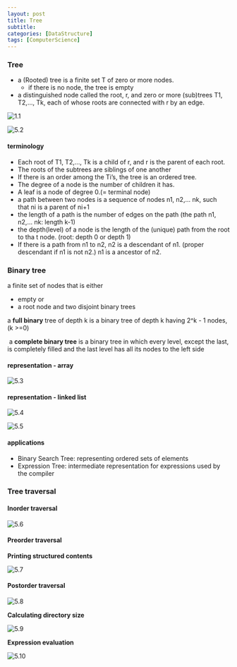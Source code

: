 ```yaml
---
layout: post
title: Tree
subtitle: 
categories: [DataStructure]
tags: [ComputerScience]
---
```


### Tree

- a (Rooted) tree is a finite set T of zero or  more nodes.
	- if there is no node, the tree is empty 
- a distinguished node called the root, r, and zero or more (sub)trees T1, T2,..., Tk, each of whose roots are connected with r by an edge.

![1.1](/assets/images/data_structure/5.1.png)

![5.2](/assets/images/data_structure/5.2.png)

#### terminology 
	
- Each root of T1, T2,..., Tk is a child of r, and r is the parent of each root. 
- The roots of the subtrees are siblings of one another
- If there is an order among the Ti’s, the tree is an ordered tree. 
- The degree of a node is the number of children it has. 
- A leaf is a node of degree 0.(= terminal node) 
- a path between two nodes is a sequence of nodes n1, n2,... nk, such that ni is a parent of ni+1
- the length of a path is the number of edges on the path (the path n1, n2,... nk: length k-1) 
- the depth(level) of a node is the length of the (unique) path from the root to tha t node. (root: depth 0 or depth 1) 
- If there is a path from n1 to n2, n2 is a descendant of n1. (proper descendant if n1 is not n2.) n1 is a ancestor of n2. 


### Binary tree

a finite set of nodes that is either 

- empty or 
- a root node and two disjoint binary trees 


a **full binary** tree of depth k is a binary tree of depth k having 2^k - 1 nodes, (k >=0)

 a **complete binary tree** is a binary tree in which every level, except the last, is completely filled and the last level has all its nodes to the left side 

#### representation - array

![5.3](/assets/images/data_structure/5.3.png)

#### representation - linked list

![5.4](/assets/images/data_structure/5.4.png)

![5.5](/assets/images/data_structure/5.5.png)


#### applications

- Binary Search Tree: representing ordered sets of elements 
- Expression Tree: intermediate representation for expressions used by the compiler 


### Tree traversal

#### Inorder traversal

![5.6](/assets/images/data_structure/5.6.png)


#### Preorder traversal

**Printing structured contents**

![5.7](/assets/images/data_structure/5.7.png)

#### Postorder traversal

![5.8](/assets/images/data_structure/5.8.png)

**Calculating directory size**

![5.9](/assets/images/data_structure/5.9.png)

**Expression evaluation**

![5.10](/assets/images/data_structure/5.10.png)
